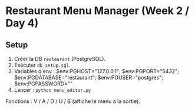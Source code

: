 ﻿# Restaurant Menu Manager (Week 2 / Day 4)

## Setup
1) Créer la DB `restaurant` (PostgreSQL).
2) Exécuter `db_setup.sql`.
3) Variables d'env :
   $env:PGHOST="127.0.0.1"; $env:PGPORT="5432"; $env:PGDATABASE="restaurant"; $env:PGUSER="postgres"; $env:PGPASSWORD="<mdp>"
4) Lancer : `python menu_editor.py`

Fonctions : V / A / D / U / S (affiche le menu à la sortie).
